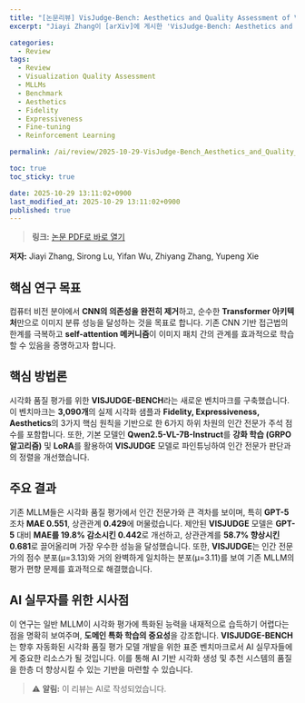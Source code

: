 ```yaml
---
title: "[논문리뷰] VisJudge-Bench: Aesthetics and Quality Assessment of Visualizations"
excerpt: "Jiayi Zhang이 [arXiv]에 게시한 'VisJudge-Bench: Aesthetics and Quality Assessment of Visualizations' 논문에 대한 자세한 리뷰입니다."

categories:
  - Review
tags:
  - Review
  - Visualization Quality Assessment
  - MLLMs
  - Benchmark
  - Aesthetics
  - Fidelity
  - Expressiveness
  - Fine-tuning
  - Reinforcement Learning

permalink: /ai/review/2025-10-29-VisJudge-Bench_Aesthetics_and_Quality_Assessment_of_Visualizations/

toc: true
toc_sticky: true

date: 2025-10-29 13:11:02+0900
last_modified_at: 2025-10-29 13:11:02+0900
published: true
---
```

> **링크:** [논문 PDF로 바로 열기](https://arxiv.org/abs/2510.22373)

**저자:** Jiayi Zhang, Sirong Lu, Yifan Wu, Zhiyang Zhang, Yupeng Xie



## 핵심 연구 목표
컴퓨터 비전 분야에서 **CNN의 의존성을 완전히 제거**하고, 순수한 **Transformer 아키텍처**만으로 이미지 분류 성능을 달성하는 것을 목표로 합니다. 기존 CNN 기반 접근법의 한계를 극복하고 **self-attention 메커니즘**이 이미지 패치 간의 관계를 효과적으로 학습할 수 있음을 증명하고자 합니다.

## 핵심 방법론
시각화 품질 평가를 위한 **VISJUDGE-BENCH**라는 새로운 벤치마크를 구축했습니다. 이 벤치마크는 **3,090개**의 실제 시각화 샘플과 **Fidelity, Expressiveness, Aesthetics**의 3가지 핵심 원칙을 기반으로 한 6가지 하위 차원의 인간 전문가 주석 점수를 포함합니다. 또한, 기본 모델인 **Qwen2.5-VL-7B-Instruct**를 **강화 학습 (GRPO 알고리즘)** 및 **LoRA**를 활용하여 **VISJUDGE** 모델로 파인튜닝하여 인간 전문가 판단과의 정렬을 개선했습니다.

## 주요 결과
기존 MLLM들은 시각화 품질 평가에서 인간 전문가와 큰 격차를 보이며, 특히 **GPT-5**조차 **MAE 0.551**, 상관관계 **0.429**에 머물렀습니다. 제안된 **VISJUDGE** 모델은 **GPT-5** 대비 **MAE를 19.8% 감소시킨 0.442**로 개선하고, 상관관계를 **58.7% 향상시킨 0.681**로 끌어올리며 가장 우수한 성능을 달성했습니다. 또한, **VISJUDGE**는 인간 전문가의 점수 분포(μ=3.13)와 거의 완벽하게 일치하는 분포(μ=3.11)를 보여 기존 MLLM의 평가 편향 문제를 효과적으로 해결했습니다.

## AI 실무자를 위한 시사점
이 연구는 일반 MLLM이 시각화 평가에 특화된 능력을 내재적으로 습득하기 어렵다는 점을 명확히 보여주며, **도메인 특화 학습의 중요성**을 강조합니다. **VISJUDGE-BENCH**는 향후 자동화된 시각화 품질 평가 모델 개발을 위한 표준 벤치마크로서 AI 실무자들에게 중요한 리소스가 될 것입니다. 이를 통해 AI 기반 시각화 생성 및 추천 시스템의 품질을 한층 더 향상시킬 수 있는 기반을 마련할 수 있습니다.

> ⚠️ **알림:** 이 리뷰는 AI로 작성되었습니다.